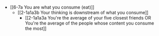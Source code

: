 - [[6-7a You are what you consume (eat)]]
	- [[2-1a1a3b Your thinking is downstream of what you consume]]
		- [[2-1a1a3a You're the average of your five closest friends OR You're the average of the people whose content you consume the most]]
